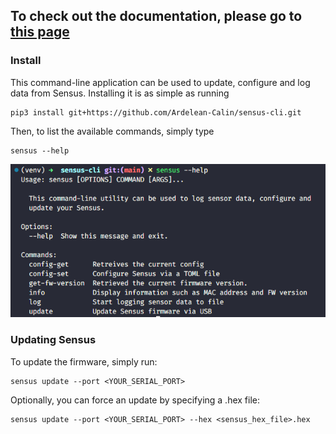 ## To check out the documentation, please go to [this page](https://sensus.klausen.tech?source=Github)

### Install
This command-line application can be used to update, configure and log data from Sensus. Installing it is as simple as running

```
pip3 install git+https://github.com/Ardelean-Calin/sensus-cli.git
```

Then, to list the available commands, simply type

```
sensus --help
```

![Sensus-Help](img/sensus-help.png)

### Updating Sensus
To update the firmware, simply run:
```
sensus update --port <YOUR_SERIAL_PORT>
```

Optionally, you can force an update by specifying a .hex file:

```
sensus update --port <YOUR_SERIAL_PORT> --hex <sensus_hex_file>.hex
```
